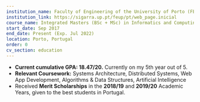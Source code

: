 ```yaml
---
institution_name: Faculty of Engineering of the University of Porto (FEUP)
institution_link: https://sigarra.up.pt/feup/pt/web_page.inicial
course_name: Integrated Masters (BSc + MSc) in Informatics and Computing Engineering
start_date: Sep 2017
end_date: Present (Exp. Jul 2022)
location: Porto, Portugal
order: 0
cv_section: education
---
```

* **Current cumulative GPA: 18.47/20.** Currently on my 5th year out of 5.
* **Relevant Coursework:** Systems Architecture, Distributed Systems, Web App Development, Algorithms & Data Structures, Artificial Intelligence
* Received **Merit Scholarships** in the **2018/19** and **2019/20** Academic Years, given to the best students in Portugal.